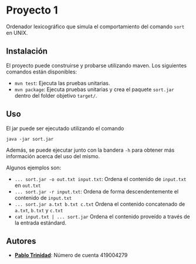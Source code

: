 # Proyecto 1

Ordenador lexicográfico que simula el comportamiento del
comando `sort` en UNIX.

## Instalación

El proyecto puede construirse y probarse utilizando maven.
Los siguientes comandos están disponibles:

* `mvn test`: Ejecuta las pruebas unitarias.
* `mvn package`: Ejecuta pruebas unitarias y crea el paquete `sort.jar`
    dentro del folder objetivo `target/`.

## Uso

El jar puede ser ejecutado utilizando el comando

```
java -jar sort.jar
```

Además, se puede ejecutar junto con la bandera `-h` para
obtener más información acerca del uso del mismo.

Algunos ejemplos son:
* `... sort.jar -o out.txt input.txt`: Ordena el contenido de `input.txt` en `out.txt`
* `... sort.jar -r input.txt`: Ordena de forma descendentemente el contenido de `input.txt`
* `... sort.jar a.txt b.txt c.txt` Ordena el contenido concatenado de `a.txt`, `b.txt` y `c.txt`
* `cat input.txt | ... sort.jar` Ordena el contenido proveído a través de la entrada estándard.

## Autores

* [**Pablo Trinidad**](https://github.com/pablotrinidad): Número de cuenta 419004279